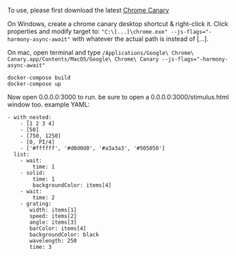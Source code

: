 To use, please first download the latest [Chrome Canary](https://www.google.com/chrome/browser/canary.html)

On Windows, create a chrome canary desktop shortcut & right-click it. Click properties and modify target to: `"C:\[...]\chrome.exe" --js-flags="-harmony-async-await"` with whatever the actual path is instead of [...].

On mac, open terminal and type `/Applications/Google\ Chrome\ Canary.app/Contents/MacOS/Google\ Chrome\ Canary --js-flags="-harmony-async-await"`

```
docker-compose build
docker-compose up
```

Now open 0.0.0.0:3000 to run. be sure to open a 0.0.0.0:3000/stimulus.html window too.
example YAML:
```
- with_nested:
    - [1 2 3 4]
    - [50]
    - [750, 1250]
    - [0, PI/4]
    - ['#ffffff', '#d0d0d0', '#a3a3a3', '#505050']
  list:
    - wait:
        time: 1
    - solid:
        time: 1
        backgroundColor: items[4]
    - wait:
        time: 2
    - grating:
       width: items[1]
       speed: items[2]
       angle: items[3]
       barColor: items[4]
       backgroundColor: black
       wavelength: 250
       time: 3
```
